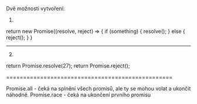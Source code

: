 Dvě možnosti vytvoření:

1.
return new Promise((resolve, reject) => {
  if (something) {
    resolve();
  }
  else {
    reject();
  }
}

-----

2.
return Promise.resolve(27);
return Promise.reject();

=================================================

Promise.all - čeká na splnění všech promisů, ale ty se mohou volat a ukončit náhodně.
Promise.race - čeká na ukončení prvního promisu
